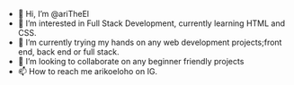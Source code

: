 - 👋 Hi, I’m @ariTheEl
- 👀 I’m interested in Full Stack Development, currently learning HTML and CSS.
- 🌱 I’m currently trying my hands on any web development projects;front end, back end or full stack.
- 💞️ I’m looking to collaborate on any beginner friendly projects
- 📫 How to reach me arikoeloho on IG. 

<!---
ariTheEl/ariTheEl is a ✨ special ✨ repository because its `README.md` (this file) appears on your GitHub profile.
You can click the Preview link to take a look at your changes.
--->
